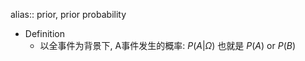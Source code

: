 alias:: prior, prior probability

- Definition
	- 以全事件为背景下, A事件发生的概率: $P(A|Ω)$ 也就是 $P(A) \text{ or } P(B)$